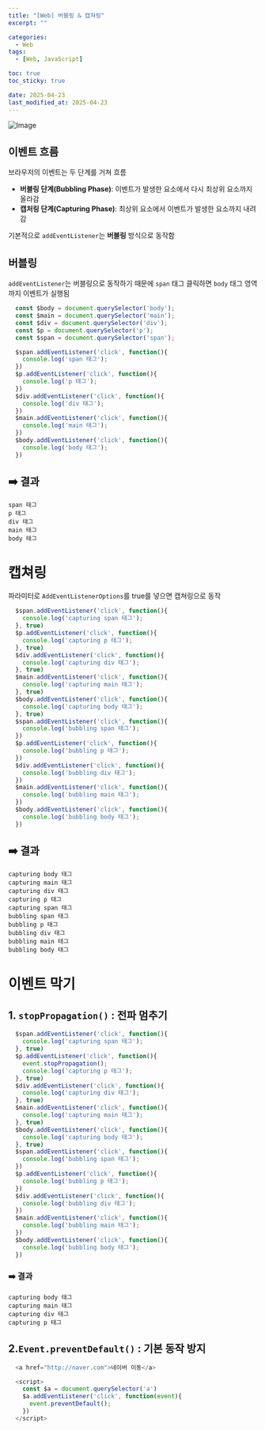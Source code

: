 ```yaml
---
title: "[Web] 버블링 & 캡쳐링"
excerpt: ""

categories:
  - Web
tags:
  - [Web, JavaScript]

toc: true
toc_sticky: true

date: 2025-04-23
last_modified_at: 2025-04-23
---
```


![Image](https://github.com/user-attachments/assets/5c14cafe-0908-4410-8da7-a9414d48973d)


## 이벤트 흐름

브라우저의 이벤트는 두 단계를 거쳐 흐름

- **버블링 단계(Bubbling Phase)**: 이벤트가 발생한 요소에서 다시 최상위 요소까지 올라감
- **캡처링 단계(Capturing Phase)**: 최상위 요소에서 이벤트가 발생한 요소까지 내려감


기본적으로 `addEventListener`는 **버블링** 방식으로 동작함

##  버블링
`addEventListener`는 버블링으로 동작하기 때문에 `span` 태그 클릭하면 `body` 태그 영역까지 이벤트가 실행됨

```js
  const $body = document.querySelector('body');
  const $main = document.querySelector('main');
  const $div = document.querySelector('div');
  const $p = document.querySelector('p');
  const $span = document.querySelector('span');

  $span.addEventListener('click', function(){
    console.log('span 태그');
  })
  $p.addEventListener('click', function(){
    console.log('p 태그');
  })
  $div.addEventListener('click', function(){
    console.log('div 태그');
  })
  $main.addEventListener('click', function(){
    console.log('main 태그');
  })
  $body.addEventListener('click', function(){
    console.log('body 태그');
  })
```

## ➡️ 결과
```
span 태그
p 태그
div 태그
main 태그
body 태그
```

# 캡쳐링
파라미터로 `AddEventListenerOptions`를 true를 넣으면 캡쳐링으로 동작
```js
  $span.addEventListener('click', function(){
    console.log('capturing span 태그');
  }, true)
  $p.addEventListener('click', function(){
    console.log('capturing p 태그');
  }, true)
  $div.addEventListener('click', function(){
    console.log('capturing div 태그');
  }, true)
  $main.addEventListener('click', function(){
    console.log('capturing main 태그');
  }, true)
  $body.addEventListener('click', function(){
    console.log('capturing body 태그');
  }, true)
  $span.addEventListener('click', function(){
    console.log('bubbling span 태그');
  })
  $p.addEventListener('click', function(){
    console.log('bubbling p 태그');
  })
  $div.addEventListener('click', function(){
    console.log('bubbling div 태그');
  })
  $main.addEventListener('click', function(){
    console.log('bubbling main 태그');
  })
  $body.addEventListener('click', function(){
    console.log('bubbling body 태그');
  })
```

## ➡️ 결과
```
capturing body 태그
capturing main 태그
capturing div 태그
capturing p 태그
capturing span 태그
bubbling span 태그
bubbling p 태그
bubbling div 태그
bubbling main 태그
bubbling body 태그
```

# 이벤트 막기
## 1. `stopPropagation()` : 전파 멈추기
```js
  $span.addEventListener('click', function(){
    console.log('capturing span 태그');
  }, true)
  $p.addEventListener('click', function(){
    event.stopPropagation();
    console.log('capturing p 태그');
  }, true)
  $div.addEventListener('click', function(){
    console.log('capturing div 태그');
  }, true)
  $main.addEventListener('click', function(){
    console.log('capturing main 태그');
  }, true)
  $body.addEventListener('click', function(){
    console.log('capturing body 태그');
  }, true)
  $span.addEventListener('click', function(){
    console.log('bubbling span 태그');
  })
  $p.addEventListener('click', function(){
    console.log('bubbling p 태그');
  })
  $div.addEventListener('click', function(){
    console.log('bubbling div 태그');
  })
  $main.addEventListener('click', function(){
    console.log('bubbling main 태그');
  })
  $body.addEventListener('click', function(){
    console.log('bubbling body 태그');
  })
```

### ➡️ 결과
```
capturing body 태그
capturing main 태그
capturing div 태그
capturing p 태그
```

## 2.`Event.preventDefault()` : 기본 동작 방지
```js
  <a href="http://naver.com">네이버 이동</a>

  <script>
    const $a = document.querySelector('a')
    $a.addEventListener('click', function(event){
      event.preventDefault();
    })
  </script>
```